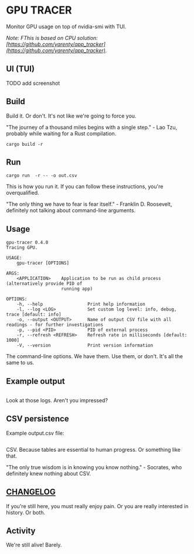 # GPU TRACER

Monitor GPU usage on top of nvidia-smi with TUI.

_Note: FThis is based on CPU solution: [https://github.com/yarenty/app_tracker](https://github.com/yarenty/app_tracker)._

## UI (TUI)

TODO add screenshot

## Build

Build it. Or don't. It's not like we're going to force you.

"The journey of a thousand miles begins with a single step." - Lao Tzu, probably while waiting for a Rust compilation.

```shell
cargo build -r
```

## Run

```shell
cargo run  -r -- -o out.csv 
```

This is how you run it. If you can follow these instructions, you're overqualified. 

"The only thing we have to fear is fear itself." - Franklin D. Roosevelt, definitely not talking about command-line arguments.

## Usage

```shell
gpu-tracer 0.4.0
Tracing GPU.

USAGE:
    gpu-tracer [OPTIONS] 

ARGS:
    <APPLICATION>    Application to be run as child process (alternatively provide PID of
                     running app)

OPTIONS:
    -h, --help                 Print help information
    -l, --log <LOG>            Set custom log level: info, debug, trace [default: info]
    -o, --output <OUTPUT>      Name of output CSV file with all readings - for further investigations
    -p, --pid <PID>            PID of external process
    -r, --refresh <REFRESH>    Refresh rate in milliseconds [default: 1000]
    -V, --version              Print version information

```

The command-line options. We have them. Use them, or don't. It's all the same to us.

## Example output

```log

```

Look at those logs. Aren't you impressed?

## CSV persistence

Example output.csv file:

```csv

```

CSV. Because tables are essential to human progress. Or something like that. 

"The only true wisdom is in knowing you know nothing." - Socrates, who definitely knew nothing about CSV.

## [CHANGELOG](CHANGELOG.md)

If you're still here, you must really enjoy pain. Or you are really interested in history. Or both.

## Activity


We're still alive! Barely.
